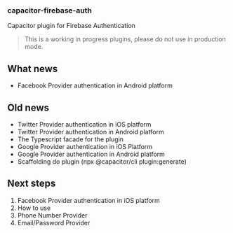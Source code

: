 ### capacitor-firebase-auth

Capacitor plugin for Firebase Authentication

> This is a working in progress plugins, please do not use in production mode.

## What news

- Facebook Provider authentication in Android platform

## Old news 

- Twitter Provider authentication in iOS platform
- Twitter Provider authentication in Android platform
- The Typescript facade for the plugin
- Google Provider authentication in iOS Platform
- Google Provider authentication in Android platform
- Scaffolding do plugin (npx @capacitor/cli plugin:generate)

## Next steps

1. Facebook Provider authentication in iOS platform
2. How to use
3. Phone Number Provider
4. Email/Password Provider
